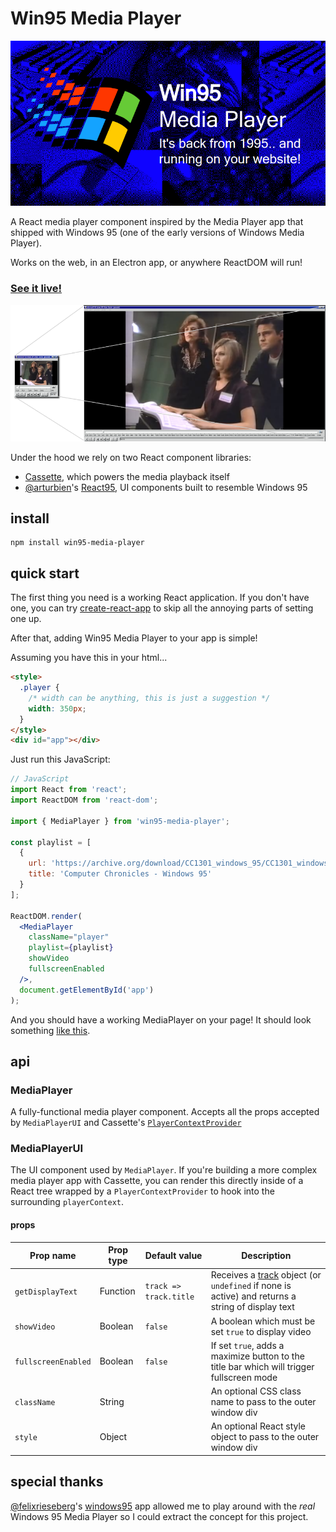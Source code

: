 # Win95 Media Player

<img src="example/public/banner.png">

A React media player component inspired by the Media Player app that shipped with Windows 95 (one of the early versions of Windows Media Player).

Works on the web, in an Electron app, or anywhere ReactDOM will run!

### [See it live!](https://benwiley4000.github.io/win95-media-player/)

<img src="example/public/fullscreen.png">

Under the hood we rely on two React component libraries:

- [Cassette](https://github.com/benwiley4000/cassette), which powers the media playback itself
- [@arturbien](https://github.com/arturbien)'s [React95](https://github.com/arturbien/React95), UI components built to resemble Windows 95

## install

```console
npm install win95-media-player
```

## quick start

The first thing you need is a working React application. If you don't have one, you can try [create-react-app](https://github.com/facebook/create-react-app) to skip all the annoying parts of setting one up.

After that, adding Win95 Media Player to your app is simple!

Assuming you have this in your html...

```html
<style>
  .player {
    /* width can be anything, this is just a suggestion */
    width: 350px;
  }
</style>
<div id="app"></div>
```

Just run this JavaScript:

```jsx
// JavaScript
import React from 'react';
import ReactDOM from 'react-dom';

import { MediaPlayer } from 'win95-media-player';

const playlist = [
  {
    url: 'https://archive.org/download/CC1301_windows_95/CC1301_windows_95_512kb.mp4',
    title: 'Computer Chronicles - Windows 95'
  }
];

ReactDOM.render(
  <MediaPlayer
    className="player"
    playlist={playlist}
    showVideo
    fullscreenEnabled
  />,
  document.getElementById('app')
);
```

And you should have a working MediaPlayer on your page! It should look something [like this](https://benwiley4000.github.io/win95-media-player/quickstart.html).

## api

### MediaPlayer

A fully-functional media player component. Accepts all the props accepted by `MediaPlayerUI` and Cassette's [`PlayerContextProvider`](https://benwiley4000.github.io/cassette/styleguide/#playercontextprovider)

### MediaPlayerUI

The UI component used by `MediaPlayer`. If you're building a more complex media player app with Cassette, you can render this directly inside of a React tree wrapped by a `PlayerContextProvider` to hook into the surrounding `playerContext`.

#### props

| Prop name        | Prop type | Default value                                 | Description                                                                                                                                                  |
| ---------------- | --------- | --------------------------------------------- | ------------------------------------------------------------------------------------------------------------------------------------------------------------ |
| `getDisplayText` | Function  | `track => track.title` | Receives a [track](https://benwiley4000.github.io/cassette/styleguide/#track) object (or `undefined` if none is active) and returns a string of display text |
| `showVideo`      | Boolean   | `false`                                       | A boolean which must be set `true` to display video                                                                                                          |
| `fullscreenEnabled` |	Boolean	| `false`	| If set `true`, adds a maximize button to the title bar which will trigger fullscreen mode |
| `className` | String |  | An optional CSS class name to pass to the outer window div |
| `style` | Object |  | An optional React style object to pass to the outer window div |

## special thanks

[@felixrieseberg](https://github.com/felixrieseberg)'s [windows95](https://github.com/felixrieseberg/windows95) app allowed me to play around with the *real* Windows 95 Media Player so I could extract the concept for this project.
